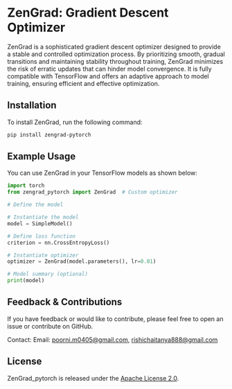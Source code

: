 
# ZenGrad: Gradient Descent Optimizer 

ZenGrad is a sophisticated gradient descent optimizer designed to provide a stable and controlled optimization process. By prioritizing smooth, gradual transitions and maintaining stability throughout training, ZenGrad minimizes the risk of erratic updates that can hinder model convergence. It is fully compatible with TensorFlow and offers an adaptive approach to model training, ensuring efficient and effective optimization.

## Installation

To install ZenGrad, run the following command:

```bash
pip install zengrad-pytorch
```

## Example Usage

You can use ZenGrad in your TensorFlow models as shown below:

```python
import torch
from zengrad_pytorch import ZenGrad  # Custom optimizer

# Define the model

# Instantiate the model
model = SimpleModel()

# Define loss function
criterion = nn.CrossEntropyLoss()

# Instantiate optimizer
optimizer = ZenGrad(model.parameters(), lr=0.01)

# Model summary (optional)
print(model)

```

## Feedback & Contributions

If you have feedback or would like to contribute, please feel free to open an issue or contribute on GitHub.

Contact: Email: poorni.m0405@gmail.com, rishichaitanya888@gmail.com

## License

ZenGrad_pytorch is released under the [Apache License 2.0](https://github.com/Rishichaitanya-Nalluri/zengrad-pytorch/blob/main/LICENSE).